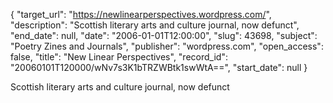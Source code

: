 {
  "target_url": "https://newlinearperspectives.wordpress.com/", 
  "description": "Scottish literary arts and culture journal, now defunct", 
  "end_date": null, 
  "date": "2006-01-01T12:00:00", 
  "slug": 43698, 
  "subject": "Poetry Zines and Journals", 
  "publisher": "wordpress.com", 
  "open_access": false, 
  "title": "New Linear Perspectives", 
  "record_id": "20060101T120000/wNv7s3K1bTRZWBtk1swWtA==", 
  "start_date": null
}

Scottish literary arts and culture journal, now defunct